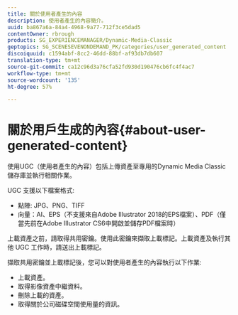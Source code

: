 ```yaml
---
title: 關於使用者產生的內容
description: 使用者產生的內容簡介。
uuid: ba867a6a-84a4-4968-9a77-712f3ce5dad5
contentOwner: rbrough
products: SG_EXPERIENCEMANAGER/Dynamic-Media-Classic
geptopics: SG_SCENESEVENONDEMAND_PK/categories/user_generated_content
discoiquuid: c1594abf-8cc2-46dd-88bf-af93db7db607
translation-type: tm+mt
source-git-commit: ca12c96d3a76cfa52fd930d190476cb6fc4f4ac7
workflow-type: tm+mt
source-wordcount: '135'
ht-degree: 57%

---
```



# 關於用戶生成的內容{#about-user-generated-content}

使用UGC（使用者產生的內容）包括上傳資產至專用的Dynamic Media Classic儲存庫並執行相關作業。

UGC 支援以下檔案格式:

* 點陣: JPG、PNG、TIFF
* 向量：AI、EPS（不支援來自Adobe Illustrator 2018的EPS檔案）、PDF（僅當先前在Adobe Illustrator CS6中開啟並儲存PDF檔案時）

上載資產之前，請取得共用密鑰。使用此密鑰來擷取上載標記。上載資產及執行其他 UGC 工作時，請送出上載標記。

擷取共用密鑰並上載標記後，您可以對使用者產生的內容執行以下作業:

* 上載資產。
* 取得影像資產中繼資料。
* 刪除上載的資產。
* 取得關於公司磁碟空間使用量的資訊。

